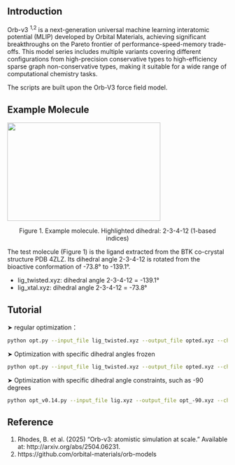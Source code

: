 ## Introduction
Orb-v3 <sup>1,2</sup> is a next-generation universal machine learning interatomic potential (MLIP) developed by Orbital Materials, achieving significant breakthroughs on the Pareto frontier of performance-speed-memory trade-offs. This model series includes multiple variants covering different configurations from high-precision conservative types to high-efficiency sparse graph non-conservative types, making it suitable for a wide range of computational chemistry tasks.

The scripts are built upon the Orb-V3 force field model.

## Example Molecule
<img src="http://blog.molcalx.com.cn/wp-content/uploads/2025/09/twisted_dihedral_angle-2-3-4-12-768x494.png" style="width:350px; height:225px;">
<p style="text-align:center;">Figure 1. Example molecule. Highlighted dihedral: 2-3-4-12 (1-based indices)</p>

<p>The test molecule (Figure 1) is the ligand extracted from the BTK co-crystal structure PDB 4ZLZ. Its dihedral angle 2-3-4-12 is rotated from the bioactive conformation of -73.8° to -139.1°.</p>
<ul>
<li>lig_twisted.xyz: dihedral angle 2-3-4-12 = -139.1°</li>
<li>lig_xtal.xyz: dihedral angle 2-3-4-12 = -73.8°</li>
</ul>

## Tutorial
➤ regular optimization：
```bash
python opt.py --input_file lig_twisted.xyz --output_file opted.xyz --charge 0 --spin 1
```
➤ Optimization with specific dihedral angles frozen
```bash
python opt.py --input_file lig_twisted.xyz --output_file opted.xyz --charge 0 --spin 1 --dihedral_indices 2 3 4 12
```
➤ Optimization with specific dihedral angle constraints, such as -90 degrees
```bash
python opt_v0.14.py --input_file lig.xyz --output_file opt_-90.xyz --charge 0 --spin 1 --dihedral_indices 2 3 4 12 --dihedral_angle -90
```
## Reference
<ol>
    <li>Rhodes, B. et al. (2025) “Orb-v3: atomistic simulation at scale.” Available at: http://arxiv.org/abs/2504.06231.</li>
    <li>https://github.com/orbital-materials/orb-models</li>
</ol>
